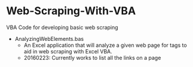 # Web-Scraping-With-VBA
VBA Code for developing basic web scraping

* AnalyzingWebElements.bas
  * An Excel application that will analyze a given web page for tags to aid in web scraping with Excel VBA.
  * 20160223: Currently works to list all the links on a page
  
